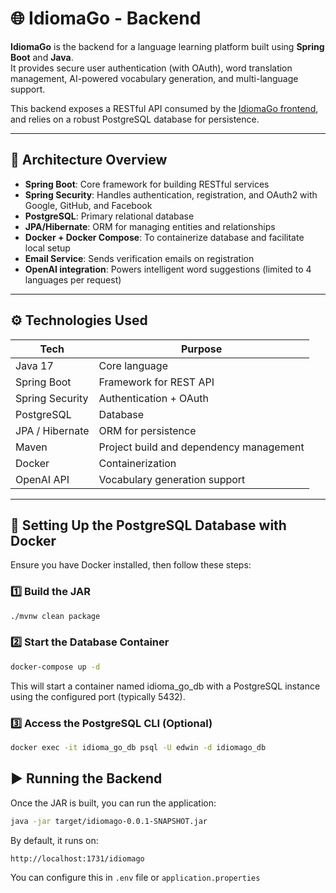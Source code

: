 # 🌐 IdiomaGo - Backend

**IdiomaGo** is the backend for a language learning platform built using **Spring Boot** and **Java**.  
It provides secure user authentication (with OAuth), word translation management, AI-powered vocabulary generation, and multi-language support.

This backend exposes a RESTful API consumed by the [IdiomaGo frontend](https://delightful-field-0bf6cfa0f.2.azurestaticapps.net), and relies on a robust PostgreSQL database for persistence.

---

## 🧱 Architecture Overview

- **Spring Boot**: Core framework for building RESTful services
- **Spring Security**: Handles authentication, registration, and OAuth2 with Google, GitHub, and Facebook
- **PostgreSQL**: Primary relational database
- **JPA/Hibernate**: ORM for managing entities and relationships
- **Docker + Docker Compose**: To containerize database and facilitate local setup
- **Email Service**: Sends verification emails on registration
- **OpenAI integration**: Powers intelligent word suggestions (limited to 4 languages per request)

---

## ⚙️ Technologies Used

| Tech             | Purpose                                 |
|------------------|------------------------------------------|
| Java 17          | Core language                            |
| Spring Boot      | Framework for REST API                   |
| Spring Security  | Authentication + OAuth                   |
| PostgreSQL       | Database                    |
| JPA / Hibernate  | ORM for persistence                      |
| Maven            | Project build and dependency management  |
| Docker           | Containerization                         |
| OpenAI API       | Vocabulary generation support            |

---

## 🐳 Setting Up the PostgreSQL Database with Docker

Ensure you have Docker installed, then follow these steps:

### 1️⃣ Build the JAR

```bash
./mvnw clean package
```

### 2️⃣ Start the Database Container
```bash
docker-compose up -d
```
This will start a container named idioma_go_db with a PostgreSQL instance using the configured port (typically 5432).

### 3️⃣ Access the PostgreSQL CLI (Optional)
```bash
docker exec -it idioma_go_db psql -U edwin -d idiomago_db
```

## ▶️ Running the Backend

Once the JAR is built, you can run the application:
```bash
java -jar target/idiomago-0.0.1-SNAPSHOT.jar
```

By default, it runs on:

```bash
http://localhost:1731/idiomago
```

You can configure this in `.env` file or `application.properties`